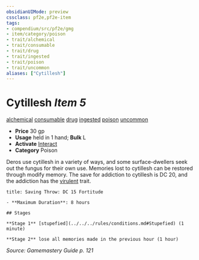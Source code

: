 ```yaml
---
obsidianUIMode: preview
cssclass: pf2e,pf2e-item
tags:
- compendium/src/pf2e/gmg
- item/category/poison
- trait/alchemical
- trait/consumable
- trait/drug
- trait/ingested
- trait/poison
- trait/uncommon
aliases: ["Cytillesh"]
---
```

# Cytillesh *Item 5*  
[alchemical](../../../rules/traits/alchemical.md)  [consumable](../../../rules/traits/consumable.md)  [drug](../../../rules/traits/drug-gmg.md)  [ingested](../../../rules/traits/ingested.md)  [poison](../../../rules/traits/poison.md)  [uncommon](../../../rules/traits/uncommon.md)  

- **Price** 30 gp
- **Usage** held in 1 hand; **Bulk** L
- **Activate** [Interact](../../../rules/actions/interact.md)
- **Category** Poison

Deros use cytillesh in a variety of ways, and some surface-dwellers seek out the fungus for their own use. Memories lost to cytillesh can be restored through modify memory. The save for addiction to cytillesh is DC 20, and the addiction has the [virulent](../../../rules/traits/virulent.md) trait.

```ad-inline-affliction
title: Saving Throw: DC 15 Fortitude

- **Maximum Duration**: 8 hours

## Stages

**Stage 1** [stupefied](../../../rules/conditions.md#Stupefied) (1 minute)

**Stage 2** lose all memories made in the previous hour (1 hour)
```

*Source: Gamemastery Guide p. 121*
